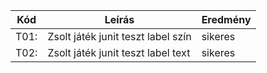 Kód  |Leírás                                                        |Eredmény
-----|--------------------------------------------------------------|--------
T01: |Zsolt játék junit teszt label szín                            |sikeres
T02: |Zsolt játék junit teszt label text                            |sikeres                                                                           